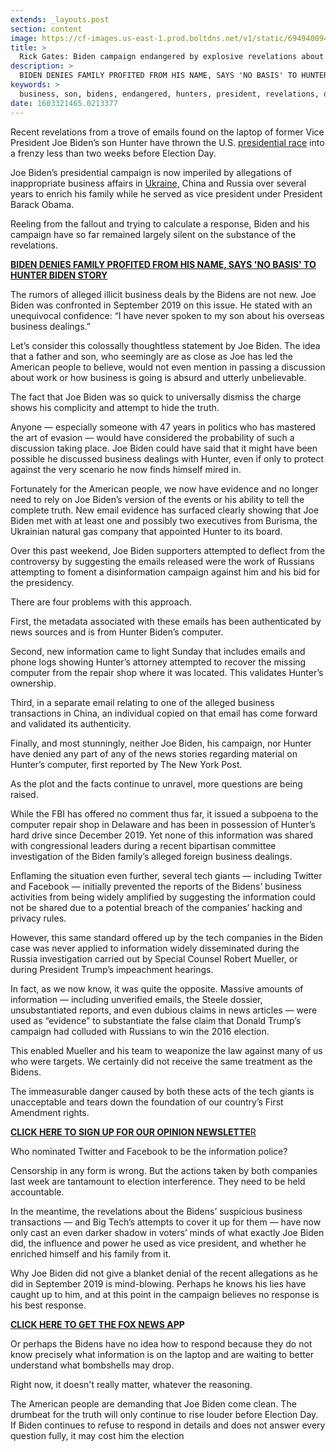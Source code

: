 ```yaml
--- 
extends: _layouts.post 
section: content 
image: https://cf-images.us-east-1.prod.boltdns.net/v1/static/694940094001/a83eed19-fe2d-4777-9d25-3e24af62c353/df83d3e9-dc70-446d-8269-9fe66a722448/1280x720/match/image.jpg 
title: > 
  Rick Gates: Biden campaign endangered by explosive revelations about son Hunter’s emails on business deals 
description: > 
  BIDEN DENIES FAMILY PROFITED FROM HIS NAME, SAYS 'NO BASIS' TO HUNTER BIDEN STORYThe rumors of alleged illicit business deals by the Bidens are not new.Joe Biden was confronted in September 2019 on this issue.He stated with an unequivocal confidence: “I have never spoken to my son about his overseas business dealings.”Let’s consider this colossally thoughtless statement by Joe Biden.The fact that Joe Biden was so quick to universally dismiss the charge shows his complicity and attempt to hide the truth.Why Joe Biden did not give a blanket denial of the recent allegations as he did in September 2019 is mind-blowing. 
keywords: > 
  business, son, bidens, endangered, hunters, president, revelations, deals, explosive, campaign, emails, biden, information, hunter, rick, joe, gates 
date: 1603321465.0213377 
--- 
```

<div><p class="speakable">Recent revelations from a trove of emails found on the laptop of former Vice President Joe Biden&#8217;s son Hunter have thrown the U.S. <a href="https://www.foxnews.com/category/politics/2020-presidential-election">presidential race</a> into a frenzy less than two weeks before Election Day.</p><p class="ad gam"></p><p class="ad gam"></p><p class="ad gam"></p><p class="speakable">Joe Biden&#8217;s presidential campaign is now imperiled by allegations of inappropriate business affairs in <a href="https://www.foxnews.com/category/world/conflicts/ukraine">Ukraine,</a> China and Russia over several years to enrich his family while he served as vice president under President Barack Obama.</p><p>Reeling from the fallout and trying to calculate a response, Biden and his campaign have so far remained largely silent on the substance of the revelations.&#160;</p><p><strong><a href="https://www.foxnews.com/politics/joe-biden-hunter-laptop-emails-ny-post">BIDEN DENIES FAMILY PROFITED FROM HIS NAME, SAYS 'NO BASIS' TO HUNTER BIDEN STORY</a></strong></p><p class="ad gam"></p><p>The rumors of alleged illicit business deals by the Bidens are not new. Joe Biden was confronted in September 2019 on this issue. He stated with an unequivocal confidence: &#8220;I have never spoken to my son about his overseas business dealings.&#8221;</p><p class="ad gam"></p><p>Let&#8217;s consider this colossally thoughtless statement by Joe Biden. The idea that a father and son, who seemingly are as close as Joe has led the American people to believe, would not even mention in passing a discussion about work or how business is going is absurd and utterly unbelievable.</p><p>The fact that Joe Biden was so quick to universally dismiss the charge shows his complicity and attempt to hide the truth.</p><p class="ad gam"></p><p>Anyone &#8212; especially someone with 47 years in politics who has mastered the art of evasion &#8212; would have considered the probability of such a discussion taking place. Joe Biden could have said that it might have been possible he discussed business dealings with Hunter, even if only to protect against the very scenario he now finds himself mired in.</p><p class="ad gam"></p><p>Fortunately for the American people, we now have evidence and no longer need to rely on Joe Biden&#8217;s version of the events or his ability to tell the complete truth. New email evidence has surfaced clearly showing that Joe Biden met with at least one and possibly two executives from Burisma, the Ukrainian natural gas company that appointed Hunter to its board.</p><p class="ad gam"></p><p>Over this past weekend, Joe Biden supporters attempted to deflect from the controversy by suggesting the emails released were the work of Russians attempting to foment a disinformation campaign against him and his bid for the presidency.</p><p class="ad gam"></p><p>There are four problems with this approach.</p><p>First, the metadata associated with these emails has been authenticated by news sources and is from Hunter Biden&#8217;s computer.</p><p>Second, new information came to light Sunday that includes emails and phone logs showing Hunter&#8217;s attorney attempted to recover the missing computer from the repair shop where it was located. This validates Hunter&#8217;s ownership.</p><p class="ad gam"></p><p class="ad gam"></p><p>Third, in a separate email relating to one of the alleged business transactions in China, an individual copied on that email has come forward and validated its authenticity.</p><p>Finally, and most stunningly, neither Joe Biden, his campaign, nor Hunter have denied any part of any of the news stories regarding material on Hunter&#8217;s computer, first reported by The New York Post.</p><p class="ad gam"></p><p>As the plot and the facts continue to unravel, more questions are being raised.</p><p class="ad gam"></p><p>While the FBI has offered no comment thus far, it issued a subpoena to the computer repair shop in Delaware and has been in possession of Hunter&#8217;s hard drive since December 2019. Yet none of this information was shared with congressional leaders during a recent bipartisan committee investigation of the Biden family&#8217;s alleged foreign business dealings.</p><p class="ad gam"></p><p>Enflaming the situation even further, several tech giants &#8212; including Twitter and Facebook &#8212; initially prevented the reports of the Bidens&#8217; business activities from being widely amplified by suggesting the information could not be shared due to a potential breach of the companies&#8217; hacking and privacy rules.</p><p>However, this same standard offered up by the tech companies in the Biden case was never applied to information widely disseminated during the Russia investigation carried out by Special Counsel Robert Mueller, or during President Trump&#8217;s impeachment hearings.</p><p class="ad gam"></p><p>In fact, as we now know, it was quite the opposite.&#160;Massive amounts of information &#8212; including unverified emails, the Steele dossier, unsubstantiated reports, and even dubious claims in news articles &#8212; were used as &#8220;evidence&#8221; to substantiate the false claim that Donald Trump&#8217;s campaign had colluded with Russians to win the 2016 election.</p><p>This enabled Mueller and his team to weaponize the law against many of us who were targets. We certainly did not receive the same treatment as the Bidens.</p><p class="ad gam"></p><p>The immeasurable danger caused by both these acts of the tech giants is unacceptable and tears down the foundation of our country&#8217;s First Amendment rights.</p><p class="ad gam"></p><p class="ad gam"></p><p><a href="https://www.foxnews.com/newsletters"><strong>CLICK HERE TO SIGN UP FOR OUR OPINION NEWSLETTE</strong>R</a></p><p>Who nominated Twitter and Facebook to be the information police?</p><p>Censorship in any form is wrong. But the actions taken by both companies last week are tantamount to election interference. They need to be held accountable.</p><p class="ad gam"></p><p class="ad gam"></p><p>In the meantime, the revelations about the Bidens&#8217; suspicious business transactions &#8212; and Big Tech&#8217;s attempts to cover it up for them &#8212; have now only cast an even darker shadow in voters&#8217; minds of what exactly Joe Biden did, the influence and power he used as vice president, and whether he enriched himself and his family from it.</p><p>Why Joe Biden did not give a blanket denial of the recent allegations as he did in September 2019 is mind-blowing. Perhaps he knows his lies have caught up to him, and at this point in the campaign believes no response is his best response.</p><p><strong><a href="https://www.foxnews.com/apps-products?pid=AppArticleLink">CLICK HERE TO GET THE FOX NEWS AP</a>P</strong></p><p class="ad gam"></p><p>Or perhaps the Bidens have no idea how to respond because they do not know precisely what information is on the laptop and are waiting to better understand what bombshells may drop.</p><p class="ad gam"></p><p class="ad gam"></p><p>Right now, it doesn't really matter, whatever the reasoning.</p><p>The American people are demanding that Joe Biden come clean. The drumbeat for the truth will only continue to rise louder before Election Day. If Biden continues to refuse to respond in details and does not answer every question fully, it may cost him the election</p><p class="ad gam"></p></div>